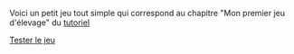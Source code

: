 Voici un petit jeu tout simple qui correspond au chapitre "Mon premier jeu d'élevage" du [tutoriel](https://funcsug.prefasite.fr/fr/tuto/)

[Tester le jeu](https://vbatcnam.github.io/tuto-funcSug/Mon%20premier%20jeu%20d'%C3%A9levage/)
